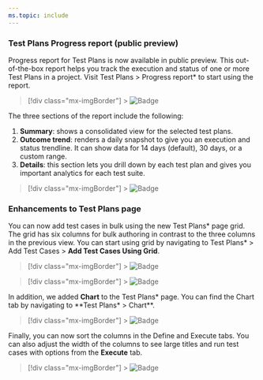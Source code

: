 ```yaml
---
ms.topic: include
---
```


### Test Plans Progress report (public preview)

Progress report for Test Plans is now available in public preview. This out-of-the-box report helps you track the execution and status of one or more Test Plans in a project. Visit Test Plans > Progress report\* to start using the report.

> [!div class="mx-imgBorder"] > ![Badge](../../media/156_14.png)

The three sections of the report include the following:

1. **Summary**: shows a consolidated view for the selected test plans.
2. **Outcome trend**: renders a daily snapshot to give you an execution and status trendline. It can show data for 14 days (default), 30 days, or a custom range.
3. **Details**: this section lets you drill down by each test plan and gives you important analytics for each test suite.

> [!div class="mx-imgBorder"] > ![Badge](../../media/156_06.png "Test Plans progress report")

### Enhancements to Test Plans page

You can now add test cases in bulk using the new Test Plans* page grid. The grid has six columns for bulk authoring in contrast to the three columns in the previous view. You can start using grid by navigating to Test Plans* > Add Test Cases > **Add Test Cases Using Grid**.

> [!div class="mx-imgBorder"] > ![Badge](../../media/156_17.png)

> [!div class="mx-imgBorder"] > ![Badge](../../media/156_20.png)

In addition, we added **Chart** to the Test Plans* page. You can find the Chart tab by navigating to \*\*Test Plans* > Chart\*\*.

> [!div class="mx-imgBorder"] > ![Badge](../../media/156_18.png)

Finally, you can now sort the columns in the Define and Execute tabs. You can also adjust the width of the columns to see large titles and run test cases with options from the **Execute** tab.

> [!div class="mx-imgBorder"] > ![Badge](../../media/156_19.png)
